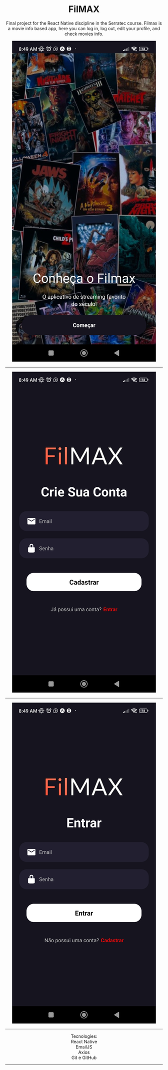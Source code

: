 <h1 align="center">FilMAX</h1>

<p align="center">Final project for the React Native discipline in the Serratec course. Filmax is a movie info based app, here you can log in, log out, edit your profile, and check movies info.

<p align="center"><img src="./.github/preview1.jpg" alt="Project Banner"></p>
<hr>
<p align="center"><img src="./.github/preview2.jpg" alt="Database schema"></p>
<hr>
<p align="center"><img src="./.github/preview3.jpg" alt="Swagger documentation"></p>
<hr>
<p align="center">Tecnologies:
<br>React Native
<br>EmailJS
<br>Axios
<br>Git e GitHub</p>
<hr>
